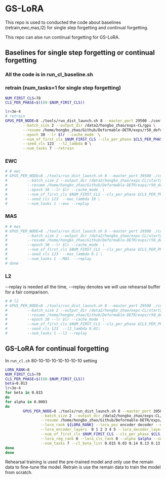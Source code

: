 # GS-LoRA

This repo is used to conducted the code about baselines (retrain,ewc,mas,l2) for single step forgetting and continual forgetting.

This repo can alse run continual forgetting for GS-LoRA.

## Baselines for single step forgetting or continual forgetting

### All the code is in run_cl_baseline.sh

### retrain (num_tasks=1 for single step forgetting)

```bash
NUM_FIRST_CLS=70
CLS_PER_PHASE=$((80-$NUM_FIRST_CLS))

lr=3e-4
# retrain
GPUS_PER_NODE=8 ./tools/run_dist_launch.sh 8 --master_port 29500 ./configs/r50_deformable_detr_CL_baseline.sh \
        --batch_size 2 --output_dir /data2/hongbo_zhao/exps-CL/gpu \
        --resume /home/hongbo_zhao/Github/Deformable-DETR/exps/r50_deformable_detr-checkpoint.pth \
        --epoch 30 --lr $lr --cache_mode  \
        --num_of_first_cls $NUM_FIRST_CLS --cls_per_phase $CLS_PER_PHASE  --no_aux_loss \
        --seed_cls 123  --l2_lambda 0 \
        --num_tasks 7 --retrain 
```

### EWC

```bash
# # ewc
# GPUS_PER_NODE=8 ./tools/run_dist_launch.sh 8 --master_port 39500 ./configs/r50_deformable_detr_CL_baseline.sh \
#         --batch_size 2 --output_dir /data2/hongbo_zhao/exps-CL/start${NUM_FIRST_CLS}-each${CLS_PER_PHASE}-l2 \
#         --resume /home/hongbo_zhao/Github/Deformable-DETR/exps/r50_deformable_detr-checkpoint.pth \
#         --epoch 30 --lr $lr --cache_mode  \
#         --num_of_first_cls $NUM_FIRST_CLS --cls_per_phase $CLS_PER_PHASE  --no_aux_loss \
#         --seed_cls 123  --ewc_lambda 10 \
#         --num_tasks 1 --ewc --replay 
```

### MAS

```bash
# # mas
# GPUS_PER_NODE=8 ./tools/run_dist_launch.sh 8 --master_port 29500 ./configs/r50_deformable_detr_CL_baseline.sh \
#         --batch_size 2 --output_dir /data2/hongbo_zhao/exps-CL/start${NUM_FIRST_CLS}-each${CLS_PER_PHASE}-l2 \
#         --resume /home/hongbo_zhao/Github/Deformable-DETR/exps/r50_deformable_detr-checkpoint.pth \
#         --epoch 30 --lr $lr --cache_mode  \
#         --num_of_first_cls $NUM_FIRST_CLS --cls_per_phase $CLS_PER_PHASE  --no_aux_loss \
#         --seed_cls 123  --mas_lambda 0.1 \
#         --num_tasks 1 --MAS  --replay 
# done
```

### L2

--replay is needed all the time, --replay denotes we will use rehearsal buffer for a fair comparison.

```bash
# # l2
# GPUS_PER_NODE=8 ./tools/run_dist_launch.sh 8 --master_port 29500 ./configs/r50_deformable_detr_CL_baseline.sh \
#         --batch_size 2 --output_dir /data2/hongbo_zhao/exps-CL/start${NUM_FIRST_CLS}-each${CLS_PER_PHASE}-l2 \
#         --resume /home/hongbo_zhao/Github/Deformable-DETR/exps/r50_deformable_detr-checkpoint.pth \
#         --epoch 30 --lr $lr --cache_mode  \
#         --num_of_first_cls $NUM_FIRST_CLS --cls_per_phase $CLS_PER_PHASE  --no_aux_loss \
#         --seed_cls 123  --l2_lambda 0.01\
#         --num_tasks 1 --l2 --replay 
```

## GS-LoRA for continual forgetting

In `run_cl.sh` 80-10-10-10-10-10-10-10 setting

```bash
LORA_RANK=8
NUM_FIRST_CLS=70
CLS_PER_PHASE=$((80-$NUM_FIRST_CLS))
beta=0.013
lr=3e-4
for beta in 0.015
do
for alpha in 0.0003
do
        GPUS_PER_NODE=8 ./tools/run_dist_launch.sh 8 --master_port 39500 ./configs/r50_deformable_detr_CL_forget.sh \
                --batch_size 2 --output_dir /data2/hongbo_zhao/exps-CL/start${NUM_FIRST_CLS}-each${CLS_PER_PHASE} \
                --resume /home/hongbo_zhao/Github/Deformable-DETR/exps/r50_deformable_detr-checkpoint.pth \
                --lora_rank ${LORA_RANK} --lora_pos encoder decoder --epoch 30 --lr $lr --cache_mode  \
                --lora_encoder_layers  0 1 2 3 4 5 --lora_decoder_layers  0 1 2 3 4 5 --beta $beta\
                --num_of_first_cls $NUM_FIRST_CLS --cls_per_phase $CLS_PER_PHASE  --no_aux_loss \
                --lora_reg_rank 0 --lora_cls_rank 0 --alpha $alpha --seed_cls 123  \
                --num_tasks 7 --cl_beta_list 0.015 0.03 0.14 0.13 0.13 0.15 0.15
done
done
```

Rehearsal training is used the pre-trained model and only use the remain data to fine-tune the model.
Retrain is use the remain data to train the model from scratch.
